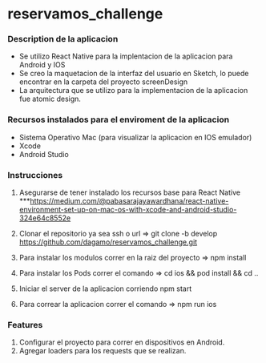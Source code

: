 # reservamos_challenge

### Description de la aplicacion

- Se utilizo React Native para la implentacion de la aplicacion para Android y IOS
- Se creo la maquetacion de la interfaz del usuario en Sketch, lo puede encontrar en la carpeta del proyecto screenDesign
- La arquitectura que se utilizo para la implementacion de la aplicacion fue atomic design.

### Recursos instalados para el enviroment de la aplicacion

- Sistema Operativo Mac (para visualizar la aplicacion en IOS emulador)
- Xcode
- Android Studio

### Instrucciones

1.  Asegurarse de tener instalado los recursos base para React Native
    \*\*\*https://medium.com/@pabasarajayawardhana/react-native-environment-set-up-on-mac-os-with-xcode-and-android-studio-324e64c8552e

2.  Clonar el repositorio ya sea ssh o url => git clone -b develop https://github.com/dagamo/reservamos_challenge.git

3.  Para instalar los modulos correr en la raiz del proyecto => npm install

4.  Para instalar los Pods correr el comando => cd ios && pod install && cd ..

5.  Iniciar el server de la aplicacion corriendo npm start

6.  Para correar la aplicacion correr el comando => npm run ios

### Features

1. Configurar el proyecto para correr en dispositivos en Android.
2. Agregar loaders para los requests que se realizan.
